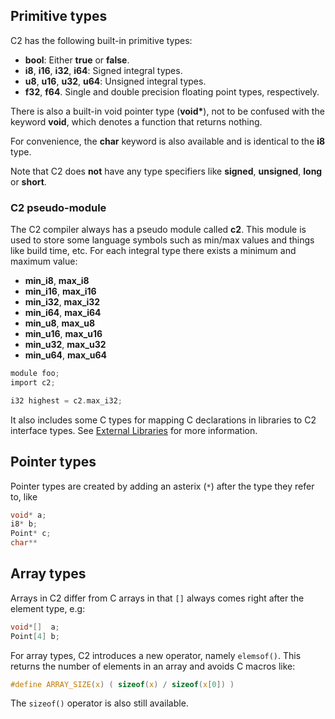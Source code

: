 
## Primitive types

C2 has the following built-in primitive types:

* __bool__: Either __true__ or __false__.
* __i8__, __i16__, __i32__, __i64__: Signed integral types.
* __u8__, __u16__, __u32__, __u64__: Unsigned integral types.
* __f32__, __f64__. Single and double precision floating point types, respectively.

There is also a built-in void pointer type (__void*__), not to be confused with the
keyword __void__, which denotes a function that returns nothing.

For convenience, the __char__ keyword is also available and is identical to the __i8__ type.

Note that C2 does __not__ have any type specifiers like __signed__, __unsigned__, __long__ or __short__.

### C2 pseudo-module ###
The C2 compiler always has a pseudo module called __c2__. This module is used to
store some language symbols such as min/max values and things like build time, etc.
For each integral type there exists a minimum and maximum value:

* __min_i8__, __max_i8__
* __min_i16__, __max_i16__
* __min_i32__, __max_i32__
* __min_i64__, __max_i64__
* __min_u8__, __max_u8__
* __min_u16__, __max_u16__
* __min_u32__, __max_u32__
* __min_u64__, __max_u64__

```c
module foo;
import c2;

i32 highest = c2.max_i32;
```

It also includes some C types for mapping C declarations in libraries to C2 interface types.
See [External Libraries](../build_system/libraries/) for more information.

## Pointer types

Pointer types are created by adding an asterix (`*`) after the type they refer to, like

```c
void* a;
i8* b;
Point* c;
char**
```

## Array types

Arrays in C2 differ from C arrays in that `[]` always comes right after the element type, e.g:

```c
void*[]  a;
Point[4] b;
```

For array types, C2 introduces a new operator, namely `elemsof()`. This returns the number
of elements in an array and avoids C macros like:
```c
#define ARRAY_SIZE(x) ( sizeof(x) / sizeof(x[0]) )
```
The `sizeof()` operator is also still available.

